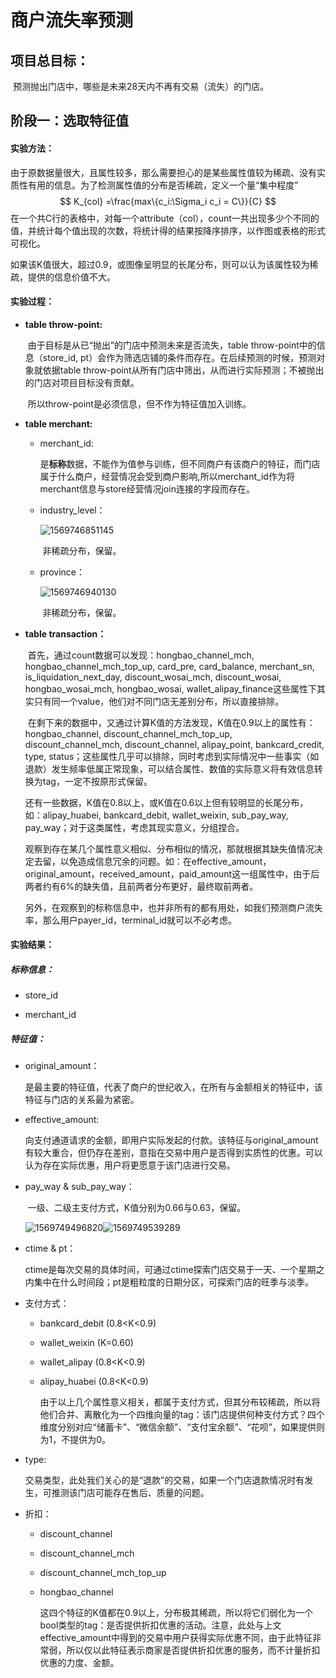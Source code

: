 # 商户流失率预测


## 项目总目标：

​	预测抛出门店中，哪些是未来28天内不再有交易（流失）的门店。

## 阶段一：选取特征值

#### 实验方法：

​	由于原数据量很大，且属性较多，那么需要担心的是某些属性值较为稀疏、没有实质性有用的信息。为了检测属性值的分布是否稀疏，定义一个量“集中程度”
$$
K_{col} =\frac{max\{c_i:\Sigma_i c_i = C\}}{C}
$$
​	在一个共C行的表格中，对每一个attribute（col），count一共出现多少个不同的值，并统计每个值出现的次数，将统计得的结果按降序排序，以作图或表格的形式可视化。

​	如果该K值很大，超过0.9，或图像呈明显的长尾分布，则可以认为该属性较为稀疏，提供的信息价值不大。

#### 实验过程：

- **table throw-point:** 

  ​		由于目标是从已“抛出”的门店中预测未来是否流失，table throw-point中的信息（store_id, pt）会作为筛选店铺的条件而存在。在后续预测的时候，预测对象就依据table throw-point从所有门店中筛出，从而进行实际预测；不被抛出的门店对项目目标没有贡献。

  ​		所以throw-point是必须信息，但不作为特征值加入训练。

- **table merchant:**

  - merchant_id: 

    ​		是**标称**数据，不能作为值参与训练，但不同商户有该商户的特征，而门店属于什么商户，经营情况会受到商户影响,所以merchant_id作为将merchant信息与store经营情况join连接的字段而存在。

  - industry_level：

    <img src="/home/may/.config/Typora/typora-user-images/1569746851145.png" alt="1569746851145"  />

    ​	非稀疏分布，保留。

  - province：

    ![1569746940130](/home/may/.config/Typora/typora-user-images/1569746940130.png)

    ​	非稀疏分布，保留。

- **table transaction：**

  ​	首先，通过count数据可以发现：hongbao_channel_mch, hongbao_channel_mch_top_up, card_pre, card_balance, merchant_sn, is_liquidation_next_day, discount_wosai_mch, discount_wosai, hongbao_wosai_mch,  hongbao_wosai, wallet_alipay_finance这些属性下其实只有同一个value，他们对不同门店无差别分布，所以直接排除。

  ​	在剩下来的数据中，又通过计算K值的方法发现，K值在0.9以上的属性有： hongbao_channel, discount_channel_mch_top_up, discount_channel_mch, discount_channel, alipay_point, bankcard_credit, type, status；这些属性几乎可以排除，同时考虑到实际情况中一些事实（如退款）发生频率低属正常现象，可以结合属性、数值的实际意义将有效信息转换为tag，一定不按原形式保留。

  ​	还有一些数据，K值在0.8以上，或K值在0.6以上但有较明显的长尾分布，如：alipay_huabei, bankcard_debit, wallet_weixin, sub_pay_way, pay_way；对于这类属性，考虑其现实意义，分组捏合。

  ​	观察到存在某几个属性意义相似、分布相似的情况，那就根据其缺失值情况决定去留，以免造成信息冗余的问题。如：在effective_amount，original_amount，received_amount，paid_amount这一组属性中，由于后两者约有6%的缺失值，且前两者分布更好，最终取前两者。

  ​	另外，在观察到的标称信息中，也并非所有的都有用处，如我们预测商户流失率，那么用户payer_id，terminal_id就可以不必考虑。

#### 实验结果：

##### 标称信息：

- store_id

- merchant_id

##### 特征值：

- original_amount：

  ​	是最主要的特征值，代表了商户的世纪收入，在所有与金额相关的特征中，该特征与门店的关系最为紧密。

- effective_amount:

  ​	向支付通道请求的金额，即用户实际发起的付款。该特征与original_amount有较大重合，但仍存在差别，意指在交易中用户是否得到实质性的优惠。可以认为存在实际优惠，用户将更愿意于该门店进行交易。

- pay_way & sub_pay_way：

  ​	一级、二级主支付方式，K值分别为0.66与0.63，保留。

  ![1569749496820](/home/may/.config/Typora/typora-user-images/1569749496820.png)![1569749539289](/home/may/.config/Typora/typora-user-images/1569749539289.png)

- ctime & pt：

  ​	ctime是每次交易的具体时间，可通过ctime探索门店交易于一天、一个星期之内集中在什么时间段；pt是粗粒度的日期分区，可探索门店的旺季与淡季。

- 支付方式：

  - bankcard_debit (0.8<K<0.9)

  - wallet_weixin (K=0.60)

  - wallet_alipay (0.8<K<0.9)

  - alipay_huabei (0.8<K<0.9)

    ​	由于以上几个属性意义相关，都属于支付方式，但其分布较稀疏，所以将他们合并、离散化为一个四维向量的tag：该门店提供何种支付方式？四个维度分别对应“储蓄卡”、“微信余额”、“支付宝余额”、“花呗”，如果提供则为1，不提供为0。

- type:

  ​	交易类型，此处我们关心的是“退款”的交易，如果一个门店退款情况时有发生，可推测该门店可能存在售后、质量的问题。

- 折扣：

  - discount_channel

  - discount_channel_mch

  - discount_channel_mch_top_up

  - hongbao_channel

    ​	这四个特征的K值都在0.9以上，分布极其稀疏，所以将它们弱化为一个bool类型的tag：是否提供折扣优惠的活动。注意，此处与上文effective_amount中得到的交易中用户获得实际优惠不同，由于此特征非常弱，所以仅以此特征表示商家是否提供折扣优惠的服务，而不计量折扣优惠的力度、金额。

### 

## 
